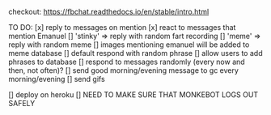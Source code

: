 checkout:
https://fbchat.readthedocs.io/en/stable/intro.html

TO DO:
[x] reply to messages on mention
 [x] react to messages that mention Emanuel
 [] 'stinky' => reply with random fart recording
 [] 'meme' => reply with random meme
  [] images mentioning emanuel will be added to meme database
 [] default respond with random phrase
  [] allow users to add phrases to database
[] respond to messages randomly (every now and then, not often)?
[] send good morning/evening message to gc every morning/evening
[] send gifs

[] deploy on heroku
[] NEED TO MAKE SURE THAT MONKEBOT LOGS OUT SAFELY 